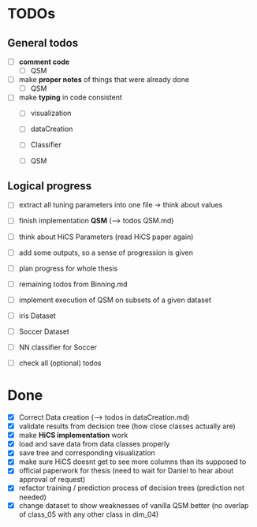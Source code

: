 # TODOs

## General todos

* [ ] __comment code__
  * [ ] QSM
* [ ] make __proper notes__ of things that were already done
  * [ ] QSM
* [ ] make __typing__ in code consistent
  * [ ] visualization
  * [ ] dataCreation
  * [ ] Classifier
  * [ ] QSM


## Logical progress

* [ ] extract all tuning parameters into one file -> think about values
* [ ] finish implementation __QSM__ (--> todos QSM.md)
* [ ] think about HiCS Parameters (read HiCS paper again)
* [ ] add some outputs, so a sense of progression is given
* [ ] plan progress for whole thesis
* [ ] remaining todos from Binning.md
* [ ] implement execution of QSM on subsets of a given dataset
* [ ] iris Dataset
* [ ] Soccer Dataset
* [ ] NN classifier for Soccer
* [ ] check all (optional) todos



# Done

* [x] Correct Data creation (--> todos in dataCreation.md)
* [x] validate results from decision tree (how close classes actually are)
* [x] make __HiCS implementation__ work
* [x] load and save data from data classes properly
* [x] save tree and corresponding visualization
* [x] make sure HiCS doesnt get to see more columns than its supposed to
* [x] official paperwork for thesis (need to wait for Daniel to hear about
approval of request)
* [x] refactor training / prediction process of decision trees (prediction not
needed)
* [x] change dataset to show weaknesses of vanilla QSM better (no overlap of
class_05 with any other class in dim_04)